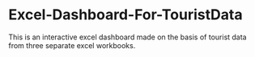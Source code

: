 # Excel-Dashboard-For-TouristData
This is an interactive excel dashboard made on the basis of tourist data from three separate excel workbooks.
